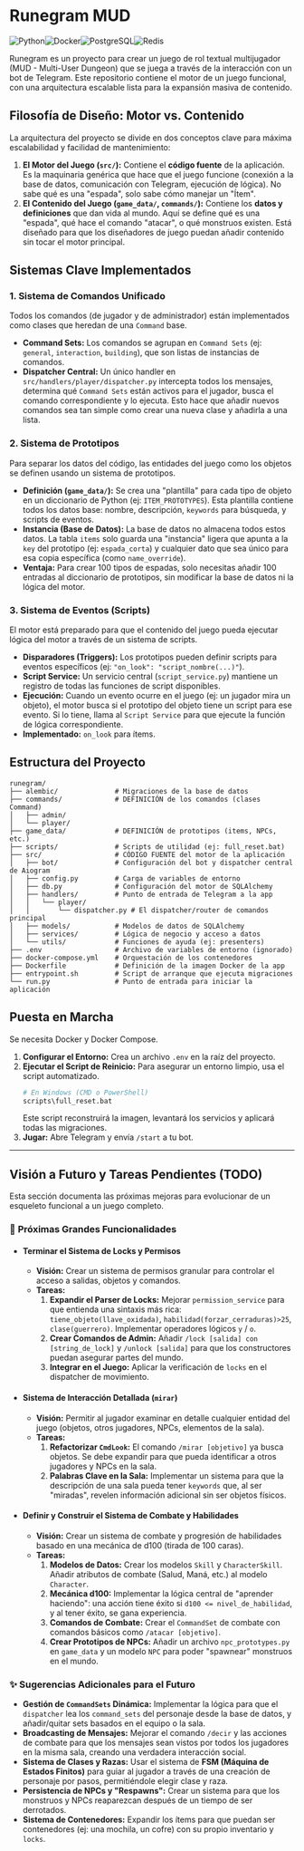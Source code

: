 # Runegram MUD

![Python](https://img.shields.io/badge/python-3.11-blue.svg)![Docker](https://img.shields.io/badge/docker-%230db7ed.svg?style=for-the-badge&logo=docker&logoColor=white)![PostgreSQL](https://img.shields.io/badge/postgresql-%23316192.svg?style=for-the-badge&logo=postgresql&logoColor=white)![Redis](https://img.shields.io/badge/redis-%23DD0031.svg?style=for-the-badge&logo=redis&logoColor=white)

Runegram es un proyecto para crear un juego de rol textual multijugador (MUD - Multi-User Dungeon) que se juega a través de la interacción con un bot de Telegram. Este repositorio contiene el motor de un juego funcional, con una arquitectura escalable lista para la expansión masiva de contenido.

## Filosofía de Diseño: Motor vs. Contenido

La arquitectura del proyecto se divide en dos conceptos clave para máxima escalabilidad y facilidad de mantenimiento:

1.  **El Motor del Juego (`src/`):** Contiene el **código fuente** de la aplicación. Es la maquinaria genérica que hace que el juego funcione (conexión a la base de datos, comunicación con Telegram, ejecución de lógica). No sabe qué es una "espada", solo sabe cómo manejar un "Ítem".
2.  **El Contenido del Juego (`game_data/`, `commands/`):** Contiene los **datos y definiciones** que dan vida al mundo. Aquí se define qué es una "espada", qué hace el comando "atacar", o qué monstruos existen. Está diseñado para que los diseñadores de juego puedan añadir contenido sin tocar el motor principal.

## Sistemas Clave Implementados

### 1. Sistema de Comandos Unificado
Todos los comandos (de jugador y de administrador) están implementados como clases que heredan de una `Command` base.
*   **Command Sets:** Los comandos se agrupan en `Command Sets` (ej: `general`, `interaction`, `building`), que son listas de instancias de comandos.
*   **Dispatcher Central:** Un único handler en `src/handlers/player/dispatcher.py` intercepta todos los mensajes, determina qué `Command Sets` están activos para el jugador, busca el comando correspondiente y lo ejecuta. Esto hace que añadir nuevos comandos sea tan simple como crear una nueva clase y añadirla a una lista.

### 2. Sistema de Prototipos
Para separar los datos del código, las entidades del juego como los objetos se definen usando un sistema de prototipos.
*   **Definición (`game_data/`):** Se crea una "plantilla" para cada tipo de objeto en un diccionario de Python (ej: `ITEM_PROTOTYPES`). Esta plantilla contiene todos los datos base: nombre, descripción, `keywords` para búsqueda, y scripts de eventos.
*   **Instancia (Base de Datos):** La base de datos no almacena todos estos datos. La tabla `items` solo guarda una "instancia" ligera que apunta a la `key` del prototipo (ej: `espada_corta`) y cualquier dato que sea único para esa copia específica (como `name_override`).
*   **Ventaja:** Para crear 100 tipos de espadas, solo necesitas añadir 100 entradas al diccionario de prototipos, sin modificar la base de datos ni la lógica del motor.

### 3. Sistema de Eventos (Scripts)
El motor está preparado para que el contenido del juego pueda ejecutar lógica del motor a través de un sistema de scripts.
*   **Disparadores (Triggers):** Los prototipos pueden definir scripts para eventos específicos (ej: `"on_look": "script_nombre(...)"`).
*   **Script Service:** Un servicio central (`script_service.py`) mantiene un registro de todas las funciones de script disponibles.
*   **Ejecución:** Cuando un evento ocurre en el juego (ej: un jugador mira un objeto), el motor busca si el prototipo del objeto tiene un script para ese evento. Si lo tiene, llama al `Script Service` para que ejecute la función de lógica correspondiente.
*   **Implementado:** `on_look` para ítems.

## Estructura del Proyecto

```
runegram/
├── alembic/              # Migraciones de la base de datos
├── commands/             # DEFINICIÓN de los comandos (clases Command)
│   ├── admin/
│   └── player/
├── game_data/            # DEFINICIÓN de prototipos (items, NPCs, etc.)
├── scripts/              # Scripts de utilidad (ej: full_reset.bat)
├── src/                  # CÓDIGO FUENTE del motor de la aplicación
│   ├── bot/              # Configuración del bot y dispatcher central de Aiogram
│   ├── config.py         # Carga de variables de entorno
│   ├── db.py             # Configuración del motor de SQLAlchemy
│   ├── handlers/         # Punto de entrada de Telegram a la app
│   │   └── player/
│   │       └── dispatcher.py # El dispatcher/router de comandos principal
│   ├── models/           # Modelos de datos de SQLAlchemy
│   ├── services/         # Lógica de negocio y acceso a datos
│   └── utils/            # Funciones de ayuda (ej: presenters)
├── .env                  # Archivo de variables de entorno (ignorado)
├── docker-compose.yml    # Orquestación de los contenedores
├── Dockerfile            # Definición de la imagen Docker de la app
├── entrypoint.sh         # Script de arranque que ejecuta migraciones
└── run.py                # Punto de entrada para iniciar la aplicación
```

## Puesta en Marcha

Se necesita Docker y Docker Compose.

1.  **Configurar el Entorno:** Crea un archivo `.env` en la raíz del proyecto.
2.  **Ejecutar el Script de Reinicio:** Para asegurar un entorno limpio, usa el script automatizado.
    ```bash
    # En Windows (CMD o PowerShell)
    scripts\full_reset.bat
    ```
    Este script reconstruirá la imagen, levantará los servicios y aplicará todas las migraciones.
3.  **Jugar:** Abre Telegram y envía `/start` a tu bot.

---

## Visión a Futuro y Tareas Pendientes (TODO)

Esta sección documenta las próximas mejoras para evolucionar de un esqueleto funcional a un juego completo.

### 🚀 **Próximas Grandes Funcionalidades**

*   #### Terminar el Sistema de Locks y Permisos
    *   **Visión:** Crear un sistema de permisos granular para controlar el acceso a salidas, objetos y comandos.
    *   **Tareas:**
        1.  **Expandir el Parser de Locks:** Mejorar `permission_service` para que entienda una sintaxis más rica: `tiene_objeto(llave_oxidada)`, `habilidad(forzar_cerraduras)>25`, `clase(guerrero)`. Implementar operadores lógicos `y` / `o`.
        2.  **Crear Comandos de Admin:** Añadir `/lock [salida] con [string_de_lock]` y `/unlock [salida]` para que los constructores puedan asegurar partes del mundo.
        3.  **Integrar en el Juego:** Aplicar la verificación de `locks` en el dispatcher de movimiento.

*   #### Sistema de Interacción Detallada (`mirar`)
    *   **Visión:** Permitir al jugador examinar en detalle cualquier entidad del juego (objetos, otros jugadores, NPCs, elementos de la sala).
    *   **Tareas:**
        1.  **Refactorizar `CmdLook`:** El comando `/mirar [objetivo]` ya busca objetos. Se debe expandir para que pueda identificar a otros jugadores y NPCs en la sala.
        2.  **Palabras Clave en la Sala:** Implementar un sistema para que la descripción de una sala pueda tener `keywords` que, al ser "miradas", revelen información adicional sin ser objetos físicos.

*   #### Definir y Construir el Sistema de Combate y Habilidades
    *   **Visión:** Crear un sistema de combate y progresión de habilidades basado en una mecánica de d100 (tirada de 100 caras).
    *   **Tareas:**
        1.  **Modelos de Datos:** Crear los modelos `Skill` y `CharacterSkill`. Añadir atributos de combate (Salud, Maná, etc.) al modelo `Character`.
        2.  **Mecánica d100:** Implementar la lógica central de "aprender haciendo": una acción tiene éxito si `d100 <= nivel_de_habilidad`, y al tener éxito, se gana experiencia.
        3.  **Comandos de Combate:** Crear el `CommandSet` de combate con comandos básicos como `/atacar [objetivo]`.
        4.  **Crear Prototipos de NPCs:** Añadir un archivo `npc_prototypes.py` en `game_data` y un modelo `NPC` para poder "spawnear" monstruos en el mundo.

### ✨ **Sugerencias Adicionales para el Futuro**

*   **Gestión de `CommandSets` Dinámica:** Implementar la lógica para que el `dispatcher` lea los `command_sets` del personaje desde la base de datos, y añadir/quitar sets basados en el equipo o la sala.
*   **Broadcasting de Mensajes:** Mejorar el comando `/decir` y las acciones de combate para que los mensajes sean vistos por todos los jugadores en la misma sala, creando una verdadera interacción social.
*   **Sistema de Clases y Razas:** Usar el sistema de **FSM (Máquina de Estados Finitos)** para guiar al jugador a través de una creación de personaje por pasos, permitiéndole elegir clase y raza.
*   **Persistencia de NPCs y "Respawns":** Crear un sistema para que los monstruos y NPCs reaparezcan después de un tiempo de ser derrotados.
*   **Sistema de Contenedores:** Expandir los ítems para que puedan ser contenedores (ej: una mochila, un cofre) con su propio inventario y `locks`.
